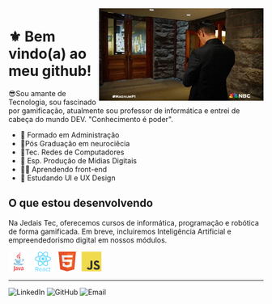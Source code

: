 <img src = "bannerjd.gif" width = "325px" align = "right">

# ⚜ Bem vindo(a) ao meu github!

😎Sou amante de Tecnologia, sou fascinado por gamificação, atualmente
sou professor de informática e entrei de cabeça do mundo DEV. "Conhecimento é poder". 

- 🦅 Formado em Administração
- 🧠Pós Graduação em neurociêcia
- 👾Tec. Redes de Computadores
- 📓 Esp. Produção de Midias Digitais
- 👩‍💻 Aprendendo front-end
- 🎨 Estudando UI e UX Design

<h2>O que estou desenvolvendo</h2>
<p>Na Jedais Tec, oferecemos cursos de informática, programação e robótica de forma gamificada. Em breve, incluiremos Inteligência Artificial e empreendedorismo digital em nossos módulos.</p> 

<div>
  <img src="https://github.com/devicons/devicon/blob/master/icons/java/java-original-wordmark.svg" title="Java" alt="Java" width="40" height="40"/>&nbsp;
  <img src="https://github.com/devicons/devicon/blob/master/icons/react/react-original-wordmark.svg" title="React" alt="React" width="40" height="40"/>&nbsp;
  <img src="https://github.com/devicons/devicon/blob/master/icons/html5/html5-original.svg" title="HTML5" alt="HTML" width="40" height="40"/>&nbsp;
  <img src="https://github.com/devicons/devicon/blob/master/icons/javascript/javascript-original.svg" title="JavaScript" alt="JavaScript" width="40" height="40"/>&nbsp;
</div>

---

<div>
    <a href="https://www.linkedin.com/in/joaoaguila16/" target="_blank" style="text-decoration: none;">
        <img src="https://img.shields.io/badge/LinkedIn-0A66C2?style=for-the-badge&logo=linkedin&logoColor=white" alt="LinkedIn">
    </a>
    <a href="https://github.com/joaoaguila" target="_blank" style="text-decoration: none;">
        <img src="https://img.shields.io/badge/GitHub-171515?style=for-the-badge&logo=github&logoColor=white" alt="GitHub">
    </a>
    <a href="mailto:aguila.joao@gmail.com" target="_blank" style="text-decoration: none;">
        <img src="https://img.shields.io/badge/Email-D14836?style=for-the-badge&logo=gmail&logoColor=white" alt="Email">
    </a>
</div>


